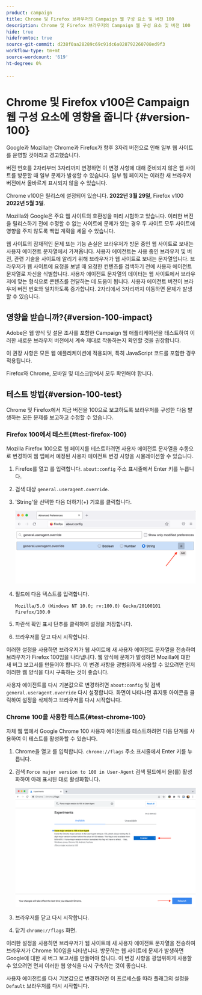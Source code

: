 ```yaml
---
product: campaign
title: Chrome 및 Firefox 브라우저의 Campaign 웹 구성 요소 및 버전 100
description: Chrome 및 Firefox 브라우저의 Campaign 웹 구성 요소 및 버전 100
hide: true
hidefromtoc: true
source-git-commit: d238f0aa28289c69c91dc6a028792260708ed9f3
workflow-type: tm+mt
source-wordcount: '619'
ht-degree: 0%

---
```


# Chrome 및 Firefox v100은 Campaign 웹 구성 요소에 영향을 줍니다 {#version-100}

Google과 Mozilla는 Chrome과 Firefox가 향후 3자리 버전으로 인해 일부 웹 사이트를 운영할 것이라고 경고했습니다.

버전 번호를 2자리부터 3자리까지 변경하면 이 변경 사항에 대해 준비되지 않은 웹 사이트를 방문할 때 일부 문제가 발생할 수 있습니다. 일부 웹 페이지는 이러한 새 브라우저 버전에서 올바르게 표시되지 않을 수 있습니다.

Chrome v100은 릴리스에 설정되어 있습니다. **2022년 3월 29일**, Firefox v100 **2022년 5월 3일**.

Mozilla와 Google은 주요 웹 사이트의 호환성을 미리 시험하고 있습니다. 이러한 버전을 릴리스하기 전에 수정할 수 없는 사이트에 문제가 있는 경우 두 사이트 모두 사이트에 영향을 주지 않도록 백업 계획을 세울 수 있습니다.

웹 사이트의 잠재적인 문제 또는 기능 손실은 브라우저가 방문 중인 웹 사이트로 보내는 사용자 에이전트 문자열에서 가져옵니다. 사용자 에이전트는 사용 중인 브라우저 및 버전, 관련 기술을 사이트에 알리기 위해 브라우저가 웹 사이트로 보내는 문자열입니다. 브라우저가 웹 사이트에 요청을 보낼 때 요청한 컨텐츠를 검색하기 전에 사용자 에이전트 문자열로 자신을 식별합니다. 사용자 에이전트 문자열의 데이터는 웹 사이트에서 브라우저에 맞는 형식으로 콘텐츠를 전달하는 데 도움이 됩니다. 사용자 에이전트 버전이 브라우저 버전 번호와 일치하도록 증가합니다. 2자리에서 3자리까지 이동하면 문제가 발생할 수 있습니다.

## 영향을 받습니까?{#version-100-impact}

Adobe은 웹 양식 및 설문 조사를 포함한 Campaign 웹 애플리케이션을 테스트하여 이러한 새로운 브라우저 버전에서 계속 제대로 작동하는지 확인할 것을 권장합니다.

이 권장 사항은 모든 웹 애플리케이션에 적용되며, 특히 JavaScript 코드를 포함한 경우 적용됩니다.

Firefox와 Chrome, 모바일 및 데스크탑에서 모두 확인해야 합니다.

## 테스트 방법{#version-100-test}

Chrome 및 Firefox에서 지금 버전을 100으로 보고하도록 브라우저를 구성한 다음 발생하는 모든 문제를 보고하고 수정할 수 있습니다.

### Firefox 100에서 테스트{#test-firefox-100}

Mozilla Firefox 100으로 웹 페이지를 테스트하려면 사용자 에이전트 문자열을 수동으로 변경하여 웹 앱에서 예정된 사용자 에이전트 변경 사항을 시뮬레이션할 수 있습니다.

1. Firefox를 열고 를 입력합니다. `about:config` 주소 표시줄에서 Enter 키를 누릅니다.
1. 검색 대상 `general.useragent.override`.
1. &#39;String&#39;을 선택한 다음 더하기(+) 기호를 클릭합니다.

   ![](assets/force-user-agent-firefox.png)

1. 필드에 다음 텍스트를 입력합니다.

   ```
   Mozilla/5.0 (Windows NT 10.0; rv:100.0) Gecko/20100101 Firefox/100.0
   ```

1. 파란색 확인 표시 단추를 클릭하여 설정을 저장합니다.
1. 브라우저를 닫고 다시 시작합니다.

이러한 설정을 사용하면 브라우저가 웹 사이트에 새 사용자 에이전트 문자열을 전송하여 브라우저가 Firefox 100임을 나타냅니다. 웹 양식에 문제가 발생하면 Mozilla에 대한 새 버그 보고서를 만들어야 합니다. 이 변경 사항을 광범위하게 사용할 수 있으려면 먼저 이러한 웹 양식을 다시 구축하는 것이 좋습니다.

사용자 에이전트를 다시 기본값으로 변경하려면 `about:config` 및 검색 `general.useragent.override` 다시 설정합니다.  화면이 나타나면 휴지통 아이콘을 클릭하여 설정을 삭제하고 브라우저를 다시 시작합니다.

### Chrome 100을 사용한 테스트{#test-chrome-100}

자체 웹 앱에서 Google Chrome 100 사용자 에이전트를 테스트하려면 다음 단계를 사용하여 이 테스트를 활성화할 수 있습니다.

1. Chrome을 열고 를 입력합니다. `chrome://flags` 주소 표시줄에서 Enter 키를 누릅니다.
1. 검색 `Force major version to 100 in User-Agent` 검색 필드에서 을(를) 활성화하여 아래 표시된 대로 활성화합니다.

   ![](assets/force-user-agent-chrome.png)

1. 브라우저를 닫고 다시 시작합니다.
1. 닫기 `chrome://flags` 화면.

이러한 설정을 사용하면 브라우저가 웹 사이트에 새 사용자 에이전트 문자열을 전송하여 브라우저가 Chrome 100임을 나타냅니다. 방문하는 웹 사이트에 문제가 발생하면 Google에 대한 새 버그 보고서를 만들어야 합니다. 이 변경 사항을 광범위하게 사용할 수 있으려면 먼저 이러한 웹 양식을 다시 구축하는 것이 좋습니다.

사용자 에이전트를 다시 기본값으로 변경하려면 이 프로세스를 따라 플래그의 설정을 `Default` 브라우저를 다시 시작합니다.
